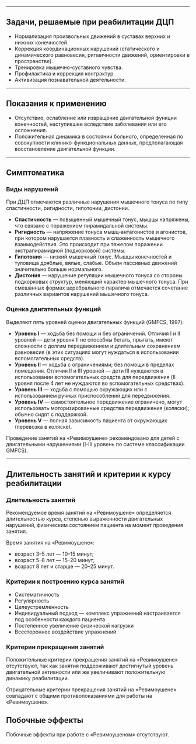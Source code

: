 
---

## **Задачи, решаемые при реабилитации ДЦП**

* Нормализация произвольных движений в суставах верхних и нижних конечностей.
* Коррекция координационных нарушений (статического и динамического равновесия, ритмичности движений, ориентировки в пространстве).
* Тренировка мышечно-суставного чувства.
* Профилактика и коррекция контрактур.
* Активизация познавательной деятельности.

---

## **Показания к применению**

* Отсутствие, ослабление или извращение двигательной функции конечностей, наступившее вследствие заболевания или его осложнения.
* Положительная динамика в состоянии больного, определенная по совокупности клинико-функциональных данных, предполагающая восстановление двигательной функции.

---

## **Симптоматика**

### Виды нарушений

При ДЦП отмечаются различные нарушения мышечного тонуса по типу спастичности, ригидности, гипотонии, дистонии.

* **Спастичность** — повышенный мышечный тонус, мышцы напряжены, что связано с поражением пирамидальной системы.
* **Ригидность** — напряжение тонуса мышц-антагонистов и агонистов, при котором нарушается плавность и слаженность мышечного взаимодействия. Это происходит при тяжелом поражении экстрапирамидной (подкорковой) системы.
* **Гипотония** — низкий мышечный тонус. Мышцы конечностей и туловища дряблые, вялые, слабые. Объем пассивных движений значительно больше нормального.
* **Дистония** — нарушение регуляции мышечного тонуса со стороны подкорковых структур, меняющий характер мышечного тонуса.
При смешанных формах церебрального паралича отмечается сочетание различных вариантов нарушений мышечного тонуса.

### Оценка двигательных функций

Выделяют пять уровней оценки двигательных функций (GMFCS, 1997):

* **Уровень I** — ходьба без помощи и без ограничений. Отличия I и II уровней — дети уровня II не способны бегать, прыгать, имеют сложности с долгим передвижением и длительным сохранением равновесия (в этих ситуациях могут нуждаться в использовании вспомогательных средств).
* **Уровень II** — ходьба с ограничениями; без помощи в пределах помещения. Отличия II и III уровней — дети III нуждаются в использовании вспомогательных средств для передвижения (II уровня после 4 лет не нуждаются во вспомогательных средствах).
* **Уровень III** — ходьба с помощью окружающих или с использованием ручных приспособлений для передвижения.
* **Уровень IV** — самостоятельное передвижение ограничено, могут использовать моторизированные средства передвижения (коляски); обычно сидят с поддержкой.
* **Уровень V** — полная зависимость пациента от окружающих (перевозка в коляске).

Проведение занятий на «Ревимоушене» рекомендовано для детей с двигательными нарушениями (I-III уровень по системе классификации GMFCS).

---

## **Длительность занятий и критерии к курсу реабилитации**

### Длительность занятий

Рекомендуемое время занятий на «Ревимоушене» определяется длительностью курса, степенью выраженности двигательных нарушений, физическим состоянием пациента на момент проведения занятия.

Время занятия на «Ревимоушене»:

* возраст 3–5 лет — 10–15 минут;
* возраст 5–8 лет — 15–20 минут;
* возраст 8 лет и старше — 20–25 минут.

### Критерии к построению курса занятий

* Систематичность
* Регулярность
* Целеустремленность
* Индивидуальный подход — комплекс упражнений настраивается под особенности каждого пациента
* Постепенное увеличение физической нагрузки
* Всестороннее воздействие упражнений

### Критерии прекращения занятий

Положительные критерии прекращения занятий на «Ревимоушене» отсутствуют, так как занятия поддерживают достигнутый уровень двигательной активности или же увеличивают положительную динамику реабилитации.

Отрицательные критерии прекращения занятий на «Ревимоушене» совпадают с общими противопоказаниями для работы на «Ревимоушене».

## **Побочные эффекты**

Побочные эффекты при работе c «Ревимоушеном» отсутствуют.

